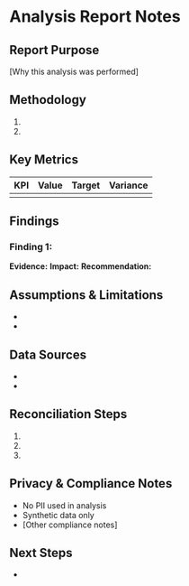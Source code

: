 # Analysis Report Notes

## Report Purpose
[Why this analysis was performed]

## Methodology
1. 
2. 

## Key Metrics
| KPI | Value | Target | Variance |
|-----|-------|--------|----------|
| | | | |

## Findings
### Finding 1: 
**Evidence:** 
**Impact:** 
**Recommendation:** 

## Assumptions & Limitations
- 
- 

## Data Sources
- 
- 

## Reconciliation Steps
1. 
2. 
3. 

## Privacy & Compliance Notes
- No PII used in analysis
- Synthetic data only
- [Other compliance notes]

## Next Steps
- 
